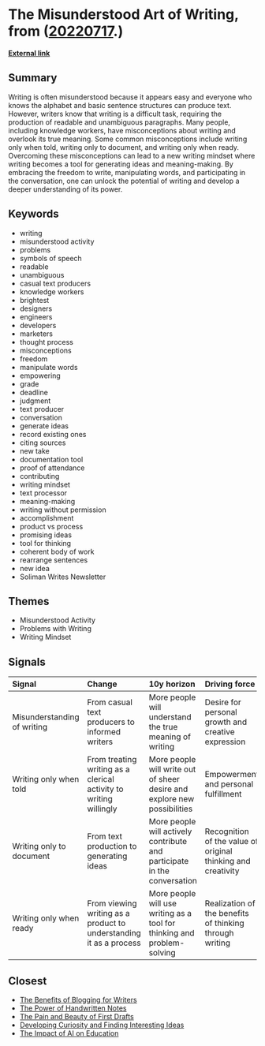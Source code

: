 # __The Misunderstood Art of Writing__, from ([20220717](https://kghosh.substack.com/p/20220717).)

__[External link](https://www.solimanwrites.com/writing-the-most-misunderstood-activity/)__



## Summary

Writing is often misunderstood because it appears easy and everyone who knows the alphabet and basic sentence structures can produce text. However, writers know that writing is a difficult task, requiring the production of readable and unambiguous paragraphs. Many people, including knowledge workers, have misconceptions about writing and overlook its true meaning. Some common misconceptions include writing only when told, writing only to document, and writing only when ready. Overcoming these misconceptions can lead to a new writing mindset where writing becomes a tool for generating ideas and meaning-making. By embracing the freedom to write, manipulating words, and participating in the conversation, one can unlock the potential of writing and develop a deeper understanding of its power.

## Keywords

* writing
* misunderstood activity
* problems
* symbols of speech
* readable
* unambiguous
* casual text producers
* knowledge workers
* brightest
* designers
* engineers
* developers
* marketers
* thought process
* misconceptions
* freedom
* manipulate words
* empowering
* grade
* deadline
* judgment
* text producer
* conversation
* generate ideas
* record existing ones
* citing sources
* new take
* documentation tool
* proof of attendance
* contributing
* writing mindset
* text processor
* meaning-making
* writing without permission
* accomplishment
* product vs process
* promising ideas
* tool for thinking
* coherent body of work
* rearrange sentences
* new idea
* Soliman Writes Newsletter

## Themes

* Misunderstood Activity
* Problems with Writing
* Writing Mindset

## Signals

| Signal                      | Change                                                             | 10y horizon                                                              | Driving force                                                |
|:----------------------------|:-------------------------------------------------------------------|:-------------------------------------------------------------------------|:-------------------------------------------------------------|
| Misunderstanding of writing | From casual text producers to informed writers                     | More people will understand the true meaning of writing                  | Desire for personal growth and creative expression           |
| Writing only when told      | From treating writing as a clerical activity to writing willingly  | More people will write out of sheer desire and explore new possibilities | Empowerment and personal fulfillment                         |
| Writing only to document    | From text production to generating ideas                           | More people will actively contribute and participate in the conversation | Recognition of the value of original thinking and creativity |
| Writing only when ready     | From viewing writing as a product to understanding it as a process | More people will use writing as a tool for thinking and problem-solving  | Realization of the benefits of thinking through writing      |

## Closest

* [The Benefits of Blogging for Writers](6b3692a1d1a6c0c95fdf258204f85ebb)
* [The Power of Handwritten Notes](558751c7b3dba31bf91330d72c41d5b3)
* [The Pain and Beauty of First Drafts](417c99ebf98f2ff20f45ee19cc411d9c)
* [Developing Curiosity and Finding Interesting Ideas](4b827b6a0c41e87019713723ad04efce)
* [The Impact of AI on Education](86cb668eb531243c4f8cd92b0d1d3821)